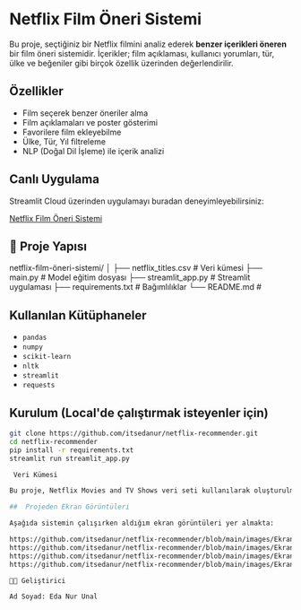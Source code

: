 #  Netflix Film Öneri Sistemi

Bu proje, seçtiğiniz bir Netflix filmini analiz ederek **benzer içerikleri öneren** bir film öneri sistemidir. İçerikler; film açıklaması, kullanıcı yorumları, tür, ülke ve beğeniler gibi birçok özellik üzerinden değerlendirilir.

##  Özellikler

-  Film seçerek benzer öneriler alma
-  Film açıklamaları ve poster gösterimi
-  Favorilere film ekleyebilme
-  Ülke, Tür, Yıl filtreleme
- NLP (Doğal Dil İşleme) ile içerik analizi

## Canlı Uygulama

Streamlit Cloud üzerinden uygulamayı buradan deneyimleyebilirsiniz:

 [Netflix Film Öneri Sistemi](https://netflix-recommender-xxpq839fbsia6axxzq5cyn.streamlit.app)

## 📂 Proje Yapısı
netflix-film-öneri-sistemi/
│
├── netflix_titles.csv # Veri kümesi
├── main.py # Model eğitim dosyası 
├── streamlit_app.py # Streamlit uygulaması
├── requirements.txt # Bağımlılıklar
└── README.md # 

##  Kullanılan Kütüphaneler

- `pandas`
- `numpy`
- `scikit-learn`
- `nltk`
- `streamlit`
- `requests`

##  Kurulum (Local'de çalıştırmak isteyenler için)

```bash
git clone https://github.com/itsedanur/netflix-recommender.git
cd netflix-recommender
pip install -r requirements.txt
streamlit run streamlit_app.py

 Veri Kümesi

Bu proje, Netflix Movies and TV Shows veri seti kullanılarak oluşturulmuştur.

##  Projeden Ekran Görüntüleri

Aşağıda sistemin çalışırken aldığım ekran görüntüleri yer almakta:

https://github.com/itsedanur/netflix-recommender/blob/main/images/Ekran%20Resmi%202025-07-28%2012.33.57.png?raw=true
https://github.com/itsedanur/netflix-recommender/blob/main/images/Ekran%20Resmi%202025-07-28%2012.34.03.png?raw=true
https://github.com/itsedanur/netflix-recommender/blob/main/images/Ekran%20Resmi%202025-07-28%2012.34.52.png?raw=true
https://github.com/itsedanur/netflix-recommender/blob/main/images/Ekran%20Resmi%202025-07-28%2012.35.03.png?raw=true

👩‍💻 Geliştirici

Ad Soyad: Eda Nur Unal
